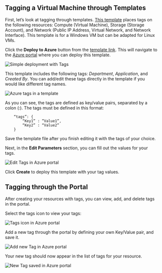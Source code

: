


## Tagging a Virtual Machine through Templates
First, let’s look at tagging through templates. [This template](https://github.com/Azure/azure-quickstart-templates/tree/master/101-vm-tags) places tags on the following resources: Compute (Virtual Machine), Storage (Storage Account), and Network (Public IP Address, Virtual Network, and Network Interface). This template is for a Windows VM but can be adapted for Linux VMs.

Click the **Deploy to Azure** button from the [template link](https://github.com/Azure/azure-quickstart-templates/tree/master/101-vm-tags). This will navigate to the [Azure portal](https://portal.azure.com/) where you can deploy this template.

![Simple deployment with Tags](./media/virtual-machines-common-tag/deploy-to-azure-tags.png)

This template includes the following tags: *Department*, *Application*, and *Created By*. You can add/edit these tags directly in the template if you would like different tag names.

![Azure tags in a template](./media/virtual-machines-common-tag/azure-tags-in-a-template.png)

As you can see, the tags are defined as key/value pairs, separated by a colon (:). The tags must be defined in this format:

        “tags”: {
            “Key1” : ”Value1”,
            “Key2” : “Value2”
        }

Save the template file after you finish editing it with the tags of your choice.

Next, in the **Edit Parameters** section, you can fill out the values for your tags.

![Edit Tags in Azure portal](./media/virtual-machines-common-tag/edit-tags-in-azure-portal.png)

Click **Create** to deploy this template with your tag values.

## Tagging through the Portal
After creating your resources with tags, you can view, add, and delete tags in the portal.

Select the tags icon to view your tags:

![Tags icon in Azure portal](./media/virtual-machines-common-tag/azure-portal-tags-icon.png)

Add a new tag through the portal by defining your own Key/Value pair, and save it.

![Add new Tag in Azure portal](./media/virtual-machines-common-tag/azure-portal-add-new-tag.png)

Your new tag should now appear in the list of tags for your resource.

![New Tag saved in Azure portal](./media/virtual-machines-common-tag/azure-portal-saved-new-tag.png)

